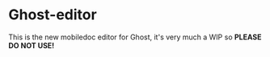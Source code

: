 # Ghost-editor

This is the new mobiledoc editor for Ghost, it's very much a WIP so **PLEASE DO NOT USE!**

